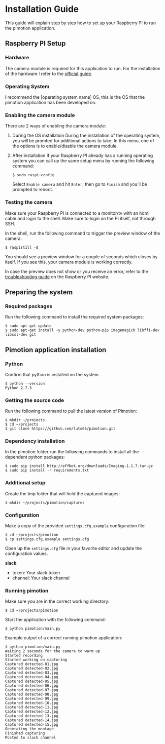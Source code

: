 Installation Guide
==================

This guide will explain step by step how to set up your Raspberry PI to run the pimotion application.

## Raspberry PI Setup

### Hardware

The camera module is required for this application to run. For the installation of the hardware I refer to the [official guide](http://www.raspberrypi.org/help/camera-module-setup).

### Operating System

I recommend the [operating system name] OS, this is the OS that the pimotion application has been developed on.

### Enabling the camera module

There are 2 ways of enabling the camera module:

1. During the OS installation
	During the installation of the operating system, you will be promted for additional actions to take. In this menu, one of the options is to enable/disable the camera module.

2. After installation
	If your Raspberry PI already has a running operating system you can call up the same setup menu by running the following command:

	```
	$ sudo raspi-config
	```

	Select `Enable camera` and hit `Enter`, then go to `Finish` and you'll be prompted to reboot.

### Testing the camera

Make sure your Raspberry PI is connected to a monitor/tv with an hdmi cable and login to the shell. Make sure to login on the PI itself, not through SSH.

In the shell, run the following command to trigger the preview window of the camera:

```
$ raspistill -d
```

You should see a preview window for a couple of seconds which closes by itself. If you see this, your camera module is working correctly.

In case the preview does not show or you receive an error, refer to the [troubleshooting guide](http://www.raspberrypi.org/documentation/troubleshooting/hardware/camera.md) on the Raspberry PI website.

## Preparing the system

### Required packages

Run the following command to install the required system packages:

```
$ sudo apt-get update
$ sudo apt-get install -y python-dev python-pip imagemagick libffi-dev libssl-dev git
```

## Pimotion application installation

### Python

Confirm that python is installed on the system.

```
$ python --version
Python 2.7.3
```

### Getting the source code

Run the following command to pull the latest version of Pimotion:

```
$ mkdir ~/projects
$ cd ~/projects
$ git clone https://github.com/luto65/pimotion.git
```

### Dependency installation

In the pimotion folder run the following commands to install all the dependent python packages:

```
$ sudo pip install http://effbot.org/downloads/Imaging-1.1.7.tar.gz
$ sudo pip install -r requirements.txt
```

### Additional setup

Create the tmp folder that will hold the captured images:

```
$ mkdir ~/projects/pimotion/captures
```

### Configuration

Make a copy of the provided `settings.cfg.example` configuration file:

```
$ cd ~/projects/pimotion
$ cp settings.cfg.example settings.cfg
```

Open up the `settings.cfg` file in your favorite editor and update the configuration values.

__slack__:
 * token: Your slack token
 * channel: Your slack channel

### Running pimotion

Make sure you are in the correct working directory:

```
$ cd ~/projects/pimotion
```

Start the application with the following command:

```
$ python pimotion/main.py
```

Example output of a correct running pimotion application:

	$ python pimotion/main.py
	Waiting 2 seconds for the camera to warm up
	Started recording
	Started working on capturing
	Captured detected-01.jpg
	Captured detected-02.jpg
	Captured detected-03.jpg
	Captured detected-04.jpg
	Captured detected-05.jpg
	Captured detected-06.jpg
	Captured detected-07.jpg
	Captured detected-08.jpg
	Captured detected-09.jpg
	Captured detected-10.jpg
	Captured detected-11.jpg
	Captured detected-12.jpg
	Captured detected-13.jpg
	Captured detected-14.jpg
	Captured detected-15.jpg
	Generating the montage
	Finished capturing
	Posted to slack channel 
